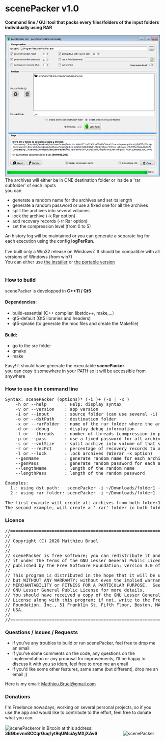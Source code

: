 # scenePacker v1.0

**Command line / GUI tool that packs every files/folders of the input folders individually using RAR**<br/>
<br/>
![scenePacker](https://raw.githubusercontent.com/mbruel/scenePacker/master/pics/scenePacker_v1.0.png)
<br/>
The archives will either be in ONE destination folder or inside a 'rar subfolder' of each inputs<br/>
you can:
  - generate a random name for the archives and set its length
  - generate a random password or use a fixed one for all the archives
  - split the archives into several volumes
  - lock the archive (-k Rar option)
  - add recovery records (-rr Rar option)
  - set the compression level (from 0 to 5)

An history log will be maintained or you can generate a separate log for each execution using the config **logPerRun**.
<br /><br />
I've built only a Win32 release on Windows7. It should be compatible with all versions of Windows (from win7)<br/>
You can either use [the installer](https://github.com/mbruel/scenePacker/releases/download/v1.0/scenePacker_v1.0_x64_setup.exe) or [the portable version](https://github.com/mbruel/scenePacker/releases/download/v1.2/scenePacker_v1.2_win64.zip)<br/>
<br />

### How to build
scenePacker is developped in **C++11 / Qt5** <br/>

#### Dependencies:
- build-essential (C++ compiler, libstdc++, make,...)
- qt5-default (Qt5 libraries and headers)
- qt5-qmake (to generate the moc files and create the Makefile)

#### Build:
- go to the src folder
- qmake
- make

Easy! it should have generate the executable **scenePacker**</br>
you can copy it somewhere in your PATH so it will be accessible from anywhere

### How to use it in command line
<pre>
Syntax: scenePacker (options)* (-i <src_folder>)+ (-o <dst_path>| -x <rar_folder>)
	-h or --help       : Help: display syntax
	-v or --version    : app version
	-i or --input      : source folder (can use several -i)
	-o or --dstPath    : destination folder
	-x or --rarFolder  : name of the rar folder where the archives will be created within each source folder
	-d or --debug      : display debug information
	-t or --threads    : number of threads (compression in parallel)
	-p or --pass       : use a fixed password for all archives
	-s or --volSize    : split archive into volume of that size (in MB)
	-r or --recPct     : percentage of recovery records to add to the archives (Winrar -rr option)
	-l or --lock       : lock archives (Winrar -k option)
	--genName          : generate random name for each archive
	--genPass          : generate random password for each archive
	--lengthName       : length of the random name
	--lengthPass       : length of the random password

Examples:
  1.: using dst path:   scenePacker -i ~/Downloads/folder1 -i ~/Downloads/folder2 -o /tmp/archives --genName --genPass --lengthPass 17
  2.: using rar folder: scenePacker -i ~/Downloads/folder1 -i ~/Downloads/folder2 -x _rar

The first example will create all archives from both folder1 and folder2 inside the destination folder /tmp/archives
The second example, will create a '_rar' folder in both folder1 et folder2 with their respective archives
</pre>


### Licence
<pre>
//========================================================================
//
// Copyright (C) 2020 Matthieu Bruel <Matthieu.Bruel@gmail.com>
//
//
// scenePacker is free software; you can redistribute it and/or modify
// it under the terms of the GNU Lesser General Public License as
// published by the Free Software Foundation; version 3.0 of the License.
//
// This program is distributed in the hope that it will be useful,
// but WITHOUT ANY WARRANTY; without even the implied warranty of
// MERCHANTABILITY or FITNESS FOR A PARTICULAR PURPOSE.  See the
// GNU Lesser General Public License for more details.
// You should have received a copy of the GNU Lesser General Public
// License along with this program; if not, write to the Free Software
// Foundation, Inc., 51 Franklin St, Fifth Floor, Boston, MA  02110-1301,
// USA.
//
//========================================================================
</pre>


### Questions / Issues / Requests
- if you've any troubles to build or run scenePacker, feel free to drop me an email
- if you've some comments on the code, any questions on the implementation or any proposal for improvements, I'll be happy to discuss it with you so idem, feel free to drop me an email
- if you'd like some other features, same same (but different), drop me an email ;)

Here is my email: Matthieu.Bruel@gmail.com



### Donations
I'm Freelance nowadays, working on several personal projects, so if you use the app and would like to contribute to the effort, feel free to donate what you can.<br/>
<br/>
<a href="https://www.paypal.com/cgi-bin/webscr?cmd=_donations&business=W2C236U6JNTUA&item_name=scenePacker&currency_code=EUR"><img align="left" src="https://www.paypalobjects.com/en_US/i/btn/btn_donateCC_LG.gif" alt="scenePacker"></a>
 or in Bitcoin at this address: **3BGbnvnnBCCqrGuq1ytRqUMciAyMXjXAv6**
<img align="right" align="bottom" width="120" height="120" src="https://raw.githubusercontent.com/mbruel/ngPost/master/pics/btc_qr.gif" alt="scenePacker">
